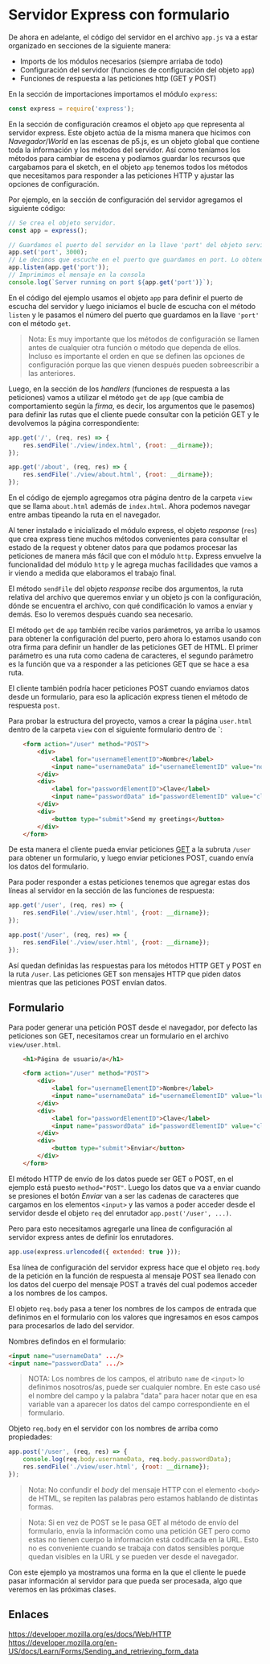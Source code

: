 # Servidor Express con formulario

De ahora en adelante, el código del servidor en el archivo `app.js` va a estar organizado en secciones de la siguiente manera:

- Imports de los módulos necesarios (siempre arriaba de todo)
- Configuración del servidor (funciones de configuración del objeto `app`)
- Funciones de respuesta a las peticiones http (GET y POST)

En la sección de importaciones importamos el módulo `express`:

```js
const express = require('express');
```

En la sección de configuración creamos el objeto `app` que representa al servidor express. Este objeto actúa de la misma manera que hicimos con *Navegador*/*World* en las escenas de p5.js, es un objeto global que contiene toda la información y los métodos del servidor. Así como teníamos los métodos para cambiar de escena y podíamos guardar los recursos que cargabamos para el sketch, en el objeto `app` tenemos todos los métodos que necesitamos para responder a las peticiones HTTP y ajustar las opciones de configuración.

Por ejemplo, en la sección de configuración del servidor agregamos el siguiente código:

```js
// Se crea el objeto servidor.
const app = express();

// Guardamos el puerto del servidor en la llave 'port' del objeto servidor.
app.set('port', 3000);
// Le decimos que escuche en el puerto que guardamos en port. Lo obtenemos con get('port').
app.listen(app.get('port'));
// Imprimimos el mensaje en la consola
console.log(`Server running on port ${app.get('port')}`);
```

En el código del ejemplo usamos el objeto `app` para definir el puerto de escucha del servidor y luego iniciamos el bucle de escucha con el método `listen` y le pasamos el número del puerto que guardamos en la llave `'port'` con el método `get`.

> Nota: Es muy importante que los métodos de configuración se llamen antes de cualquier otra función o método que dependa de ellos. Incluso es importante el orden en que se definen las opciones de configuración porque las que vienen después pueden sobreescribir a las anteriores.

Luego, en la sección de los _handlers_ (funciones de respuesta a las peticiones) vamos a utilizar el método `get` de `app` (que cambia de comportamiento según la _firma_, es decir, los argumentos que le pasemos) para definir las rutas que el cliente puede consultar con la petición GET y le devolvemos la página correspondiente:

```js
app.get('/', (req, res) => {
    res.sendFile('./view/index.html', {root: __dirname});
});

app.get('/about', (req, res) => {
    res.sendFile('./view/about.html', {root: __dirname});
});
```

En el código de ejemplo agregamos otra página dentro de la carpeta `view` que se llama `about.html` además de `index.html`. Ahora podemos navegar entre ambas tipeando la ruta en el navegador.

Al tener instalado e inicializado el módulo express, el objeto _response_ (`res`) que crea express tiene muchos métodos convenientes para consultar el estado de la request y obtener datos para que podamos procesar las peticiones de manera más fácil que con el módulo `http`. Express envuelve la funcionalidad del módulo `http` y le agrega muchas facilidades que vamos a ir viendo a medida que elaboramos el trabajo final.

El método `sendFile` del objeto _response_ recibe dos argumentos, la ruta relativa del archivo que queremos enviar y un objeto js con la configuración, dónde se encuentra el archivo, con qué condificación lo vamos a enviar y demás. Eso lo veremos después cuando sea necesario.

El método `get` de `app` también recibe varios parámetros, ya arriba lo usamos para obtener la configuración del puerto, pero ahora lo estamos usando con otra firma para definir un handler de las peticiones GET de HTML. El primer parámetro es una ruta como cadena de caracteres, el segundo parámetro es la función que va a responder a las peticiones GET que se hace a esa ruta.

El cliente también podría hacer peticiones POST cuando enviamos datos desde un formulario, para eso la aplicación express tienen el método de respuesta `post`.

Para probar la estructura del proyecto, vamos a crear la página `user.html` dentro de la carpeta `view` con el siguiente formulario dentro de `<body>:

```html
    <form action="/user" method="POST">
        <div>
            <label for="usernameElementID">Nombre</label>
            <input name="usernameData" id="usernameElementID" value="nombre" />
        </div>
        <div>
            <label for="passwordElementID">Clave</label>
            <input name="passwordData" id="passwordElementID" value="clave" />
        </div>
        <div>
            <button type="submit">Send my greetings</button>
        </div>
    </form>
```

De esta manera el cliente pueda enviar peticiones [GET](https://developer.mozilla.org/en-US/docs/Web/HTTP/Methods/GET) a la subruta `/user` para obtener un formulario, y luego enviar peticiones POST, cuando envía los datos del formulario.

Para poder responder a estas peticiones tenemos que agregar estas dos líneas al servidor en la sección de las funciones de respuesta:

```js
app.get('/user', (req, res) => {
    res.sendFile('./view/user.html', {root: __dirname});
});

app.post('/user', (req, res) => {
    res.sendFile('./view/user.html', {root: __dirname});
});
```

Así quedan definidas las respuestas para los métodos HTTP GET y POST en la ruta `/user`. Las peticiones GET son mensajes HTTP que piden datos mientras que las peticiones POST envían datos.


## Formulario

Para poder generar una petición POST desde el navegador, por defecto las peticiones son GET, necesitamos crear un formulario en el archivo `view/user.html`.

```html
    <h1>Página de usuario/a</h1>

    <form action="/user" method="POST">
        <div>
            <label for="usernameElementID">Nombre</label>
            <input name="usernameData" id="usernameElementID" value="lucas" />
        </div>
        <div>
            <label for="passwordElementID">Clave</label>
            <input name="passwordData" id="passwordElementID" value="clave" />
        </div>
        <div>
            <button type="submit">Enviar</button>
        </div>
    </form>
```

El método HTTP de envío de los datos puede ser GET o POST, en el ejemplo está puesto `method="POST"`. Luego los datos que va a enviar cuando se presiones el botón _Enviar_ van a ser las cadenas de caracteres que cargamos en los elementos `<input>` y las vamos a poder acceder desde el servidor desde el objeto `req` del enrutador `app.post('/user', ...)`.

Pero para esto necesitamos agregarle una línea de configuración al servidor express antes de definir los enrutadores.

```js
app.use(express.urlencoded({ extended: true }));
```

Esa línea de configuración del servidor express hace que el objeto `req.body` de la petición en la función de respuesta al mensaje POST sea llenado con los datos del cuerpo del mensaje POST a través del cual podemos acceder a los nombres de los campos.

El objeto `req.body` pasa a tener los nombres de los campos de entrada que definimos en el formulario con los valores que ingresamos en esos campos para procesarlos de lado del servidor.

Nombres defindos en el formulario:

```html
<input name="usernameData" .../>
<input name="passwordData" .../>
```

> NOTA: Los nombres de los campos, el atributo `name` de `<input>` lo definimos nosotros/as, puede ser cualquier nombre. En este caso usé el nombre del campo y la palabra "data" para hacer notar que en esa variable van a aparecer los datos del campo correspondiente en el formulario.

Objeto `req.body` en el servidor con los nombres de arriba como propiedades:

```js
app.post('/user', (req, res) => {
    console.log(req.body.usernameData, req.body.passwordData);
    res.sendFile('./view/user.html', {root: __dirname});
});
```

> Nota: No confundir el _body_ del mensaje HTTP con el elemento `<body>` de HTML, se repiten las palabras pero estamos hablando de distintas formas.

> Nota: Si en vez de POST se le pasa GET al método de envío del formulario, envía la información como una petición GET pero como estas no tienen cuerpo la información está codificada en la URL. Esto no es conveniente cuando se trabaja con datos sensibles porque quedan visibles en la URL y se pueden ver desde el navegador.

Con este ejemplo ya mostramos una forma en la que el cliente le puede pasar información al servidor para que pueda ser procesada, algo que veremos en las próximas clases.


## Enlaces

https://developer.mozilla.org/es/docs/Web/HTTP
https://developer.mozilla.org/en-US/docs/Learn/Forms/Sending_and_retrieving_form_data
